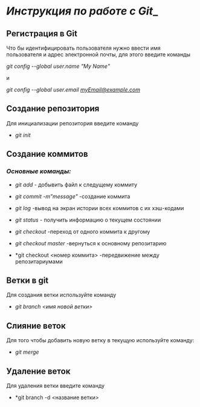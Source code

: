 # *Инструкция по работе с Git*_ 

## Регистрация в Git

Что бы идентифицировать пользователя нужно ввести имя пользователя и адрес электронной почты, для этого введите команды

*git config --global user.name "My Name"*

и

*git config --global user.email myEmail@example.com*

## Создание репозитория
Для инициализации репозитория введите команду 

* *git init*

## Создание коммитов

### _Основные команды:_

* *git add* - добывить файл к следущему коммиту
* *git commit -m"message"* -создание коммита
* *git log* -вывод на экран истории всех коммитов с их хэш-кодами
* *git status* - получить информацию о текущем состоянии

* *git checkout* -переход от одного коммита к другому

* *git checkout master* -вернуться к основному репозитарию
* *git checkout <номер коммита> -передвижение между репозитариумами

## Ветки в git

Для создания ветки используйте команду 

* *git branch <имя новой ветки>*

## Слияние веток

Для того чтобы добавить новую ветку в текущую используйте команду:

* *git merge*

## Удаление веток

Для удаления ветки введите команду

* *git branch -d <название ветки>


